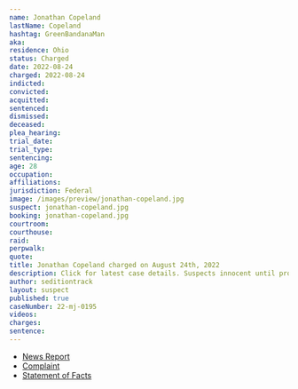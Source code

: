 ```yaml
---
name: Jonathan Copeland
lastName: Copeland
hashtag: GreenBandanaMan
aka:
residence: Ohio
status: Charged
date: 2022-08-24
charged: 2022-08-24
indicted:
convicted:
acquitted:
sentenced:
dismissed:
deceased:
plea_hearing:
trial_date:
trial_type:
sentencing:
age: 28
occupation:
affiliations:
jurisdiction: Federal
image: /images/preview/jonathan-copeland.jpg
suspect: jonathan-copeland.jpg
booking: jonathan-copeland.jpg
courtroom:
courthouse:
raid:
perpwalk:
quote:
title: Jonathan Copeland charged on August 24th, 2022
description: Click for latest case details. Suspects innocent until proven guilty.
author: seditiontrack
layout: suspect
published: true
caseNumber: 22-mj-0195
videos:
charges:
sentence:
---
```

- [News Report](https://www.hometownstations.com/news/man-arrested-on-felony-and-misdemeanor-charges-for-actions-during-jan-6-capitol-breach/article_249f0ef8-24b3-11ed-ad23-1760720c68b3.html)
- [Complaint](https://www.justice.gov/usao-dc/case-multi-defendant/file/1528776/download)
- [Statement of Facts](https://www.justice.gov/usao-dc/case-multi-defendant/file/1528781/download)
